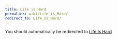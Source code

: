 ```yaml
---
title: Life is Hard
permalink: wiki/Life_is_Hard/
redirect_to: Life_Is_Hard/
---
```


You should automatically be redirected to [Life Is Hard](Life_Is_Hard/)
